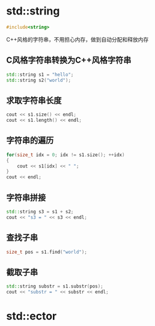 # std::string



```c++
#include<string>
```

C++风格的字符串，不用担心内存，做到自动分配和释放内存

## C风格字符串转换为C++风格字符串 

```c++
std::string s1 = "hello"; 
std::string s2("world");
```



## 求取字符串长度

```c++
cout << s1.size() << endl; 
cout << s1.length() << endl;
```



## 字符串的遍历

```c++
for(size_t idx = 0; idx != s1.size(); ++idx) 
{ 
    cout << s1[idx] << " "; 
}
cout << endl;
```



## 字符串拼接

```c++
std::string s3 = s1 + s2; 
cout << "s3 = " << s3 << endl;
```



## 查找子串

```c++
size_t pos = s1.find("world");
```



## 截取子串

```c++
std::string substr = s1.substr(pos); 
cout << "substr = " << substr << endl;
```



# std::ector
